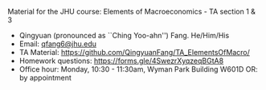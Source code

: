 Material for the JHU course: Elements of Macroeconomics - TA section 1 & 3

- Qingyuan (pronounced as ``Ching Yoo-ahn'') Fang. He/Him/His
- Email: qfang6@jhu.edu
- TA Material: https://github.com/QingyuanFang/TA_ElementsOfMacro/
- Homework questions: https://forms.gle/4SwezrXyqzeqBGtA8
- Office hour: Monday, 10:30 - 11:30am, Wyman Park Building W601D
               OR: by appointment
